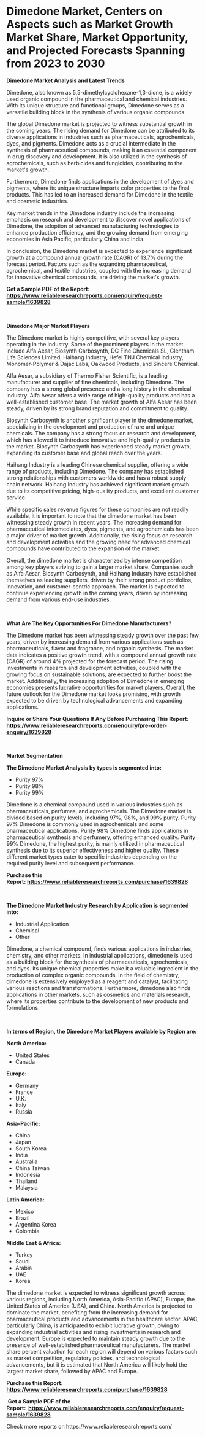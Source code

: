 <p><h1>Dimedone Market, Centers on Aspects such as Market Growth Market Share, Market Opportunity, and Projected Forecasts Spanning from 2023 to 2030</h1></p><p><strong>Dimedone Market Analysis and Latest Trends</strong></p>
<p><p>Dimedone, also known as 5,5-dimethylcyclohexane-1,3-dione, is a widely used organic compound in the pharmaceutical and chemical industries. With its unique structure and functional groups, Dimedone serves as a versatile building block in the synthesis of various organic compounds.</p><p>The global Dimedone market is projected to witness substantial growth in the coming years. The rising demand for Dimedone can be attributed to its diverse applications in industries such as pharmaceuticals, agrochemicals, dyes, and pigments. Dimedone acts as a crucial intermediate in the synthesis of pharmaceutical compounds, making it an essential component in drug discovery and development. It is also utilized in the synthesis of agrochemicals, such as herbicides and fungicides, contributing to the market's growth.</p><p>Furthermore, Dimedone finds applications in the development of dyes and pigments, where its unique structure imparts color properties to the final products. This has led to an increased demand for Dimedone in the textile and cosmetic industries.</p><p>Key market trends in the Dimedone industry include the increasing emphasis on research and development to discover novel applications of Dimedone, the adoption of advanced manufacturing technologies to enhance production efficiency, and the growing demand from emerging economies in Asia Pacific, particularly China and India.</p><p>In conclusion, the Dimedone market is expected to experience significant growth at a compound annual growth rate (CAGR) of 13.7% during the forecast period. Factors such as the expanding pharmaceutical, agrochemical, and textile industries, coupled with the increasing demand for innovative chemical compounds, are driving the market's growth.</p></p>
<p><strong>Get a Sample PDF of the Report:&nbsp; <a href="https://www.reliableresearchreports.com/enquiry/request-sample/1639828">https://www.reliableresearchreports.com/enquiry/request-sample/1639828</a></strong></p>
<p>&nbsp;</p>
<p><strong>Dimedone Major Market Players</strong></p>
<p><p>The Dimedone market is highly competitive, with several key players operating in the industry. Some of the prominent players in the market include Alfa Aesar, Biosynth Carbosynth, DC Fine Chemicals SL, Glentham Life Sciences Limited, Haihang Industry, Hefei TNJ Chemical Industry, Monomer-Polymer & Dajac Labs, Oakwood Products, and Sincere Chemical.</p><p>Alfa Aesar, a subsidiary of Thermo Fisher Scientific, is a leading manufacturer and supplier of fine chemicals, including Dimedone. The company has a strong global presence and a long history in the chemical industry. Alfa Aesar offers a wide range of high-quality products and has a well-established customer base. The market growth of Alfa Aesar has been steady, driven by its strong brand reputation and commitment to quality.</p><p>Biosynth Carbosynth is another significant player in the dimedone market, specializing in the development and production of rare and unique chemicals. The company has a strong focus on research and development, which has allowed it to introduce innovative and high-quality products to the market. Biosynth Carbosynth has experienced steady market growth, expanding its customer base and global reach over the years.</p><p>Haihang Industry is a leading Chinese chemical supplier, offering a wide range of products, including Dimedone. The company has established strong relationships with customers worldwide and has a robust supply chain network. Haihang Industry has achieved significant market growth due to its competitive pricing, high-quality products, and excellent customer service.</p><p>While specific sales revenue figures for these companies are not readily available, it is important to note that the dimedone market has been witnessing steady growth in recent years. The increasing demand for pharmaceutical intermediates, dyes, pigments, and agrochemicals has been a major driver of market growth. Additionally, the rising focus on research and development activities and the growing need for advanced chemical compounds have contributed to the expansion of the market.</p><p>Overall, the dimedone market is characterized by intense competition among key players striving to gain a larger market share. Companies such as Alfa Aesar, Biosynth Carbosynth, and Haihang Industry have established themselves as leading suppliers, driven by their strong product portfolios, innovation, and customer-centric approach. The market is expected to continue experiencing growth in the coming years, driven by increasing demand from various end-use industries.</p></p>
<p>&nbsp;</p>
<p><strong>What Are The Key Opportunities For Dimedone Manufacturers?</strong></p>
<p><p>The Dimedone market has been witnessing steady growth over the past few years, driven by increasing demand from various applications such as pharmaceuticals, flavor and fragrance, and organic synthesis. The market data indicates a positive growth trend, with a compound annual growth rate (CAGR) of around 4% projected for the forecast period. The rising investments in research and development activities, coupled with the growing focus on sustainable solutions, are expected to further boost the market. Additionally, the increasing adoption of Dimedone in emerging economies presents lucrative opportunities for market players. Overall, the future outlook for the Dimedone market looks promising, with growth expected to be driven by technological advancements and expanding applications.</p></p>
<p><strong>Inquire or Share Your Questions If Any Before Purchasing This Report: <a href="https://www.reliableresearchreports.com/enquiry/pre-order-enquiry/1639828">https://www.reliableresearchreports.com/enquiry/pre-order-enquiry/1639828</a></strong></p>
<p>&nbsp;</p>
<p><strong>Market Segmentation</strong></p>
<p><strong>The Dimedone Market Analysis by types is segmented into:</strong></p>
<p><ul><li>Purity 97%</li><li>Purity 98%</li><li>Purity 99%</li></ul></p>
<p><p>Dimedone is a chemical compound used in various industries such as pharmaceuticals, perfumes, and agrochemicals. The Dimedone market is divided based on purity levels, including 97%, 98%, and 99% purity. Purity 97% Dimedone is commonly used in agrochemicals and some pharmaceutical applications. Purity 98% Dimedone finds applications in pharmaceutical synthesis and perfumery, offering enhanced quality. Purity 99% Dimedone, the highest purity, is mainly utilized in pharmaceutical synthesis due to its superior effectiveness and higher quality. These different market types cater to specific industries depending on the required purity level and subsequent performance.</p></p>
<p><strong>Purchase this Report:&nbsp;<a href="https://www.reliableresearchreports.com/purchase/1639828">https://www.reliableresearchreports.com/purchase/1639828</a></strong></p>
<p>&nbsp;</p>
<p><strong>The Dimedone Market Industry Research by Application is segmented into:</strong></p>
<p><ul><li>Industrial Application</li><li>Chemical</li><li>Other</li></ul></p>
<p><p>Dimedone, a chemical compound, finds various applications in industries, chemistry, and other markets. In industrial applications, dimedone is used as a building block for the synthesis of pharmaceuticals, agrochemicals, and dyes. Its unique chemical properties make it a valuable ingredient in the production of complex organic compounds. In the field of chemistry, dimedone is extensively employed as a reagent and catalyst, facilitating various reactions and transformations. Furthermore, dimedone also finds applications in other markets, such as cosmetics and materials research, where its properties contribute to the development of new products and formulations.</p></p>
<p>&nbsp;</p>
<p><strong>In terms of Region, the Dimedone Market Players available by Region are:</strong></p>
<p>
    <p> <strong> North America: </strong>
        <ul>
            <li>United States</li>
            <li>Canada</li>
        </ul>
        </p> 
    <p> <strong> Europe: </strong>
        <ul>
            <li>Germany</li>
            <li>France</li>
            <li>U.K.</li>
            <li>Italy</li>
            <li>Russia</li>
        </ul>
        </p> 
    <p> <strong> Asia-Pacific: </strong>
        <ul>
            <li>China</li>
            <li>Japan</li>
            <li>South Korea</li>
            <li>India</li>
            <li>Australia</li>
            <li>China Taiwan</li>
            <li>Indonesia</li>
            <li>Thailand</li>
            <li>Malaysia</li>
        </ul>
        </p> 
    <p> <strong> Latin America: </strong>
        <ul>
            <li>Mexico</li>
            <li>Brazil</li>
            <li>Argentina Korea</li>
            <li>Colombia</li>
        </ul>
        </p> 
    <p> <strong> Middle East & Africa: </strong>
        <ul>
            <li>Turkey</li>
            <li>Saudi</li>
            <li>Arabia</li>
            <li>UAE</li>
            <li>Korea</li>
        </ul>
    </p>
    </p>
<p><p>The dimedone market is expected to witness significant growth across various regions, including North America, Asia-Pacific (APAC), Europe, the United States of America (USA), and China. North America is projected to dominate the market, benefiting from the increasing demand for pharmaceutical products and advancements in the healthcare sector. APAC, particularly China, is anticipated to exhibit lucrative growth, owing to expanding industrial activities and rising investments in research and development. Europe is expected to maintain steady growth due to the presence of well-established pharmaceutical manufacturers. The market share percent valuation for each region will depend on various factors such as market competition, regulatory policies, and technological advancements, but it is estimated that North America will likely hold the largest market share, followed by APAC and Europe.</p></p>
<p><strong>Purchase this Report: <a href="https://www.reliableresearchreports.com/purchase/1639828">https://www.reliableresearchreports.com/purchase/1639828</a></strong></p>
<p>&nbsp;<strong>Get a Sample PDF of the Report:&nbsp;&nbsp;<a href="https://www.reliableresearchreports.com/enquiry/request-sample/1639828">https://www.reliableresearchreports.com/enquiry/request-sample/1639828</a></strong></p>
<p><strong></strong></p>
<p>Check more reports on https://www.reliableresearchreports.com/</p>